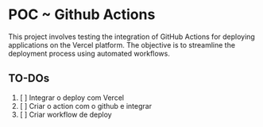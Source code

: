# POC ~ Github Actions

This project involves testing the integration of GitHub Actions for deploying applications on the Vercel platform. The objective is to streamline the deployment process using automated workflows.


## TO-DOs

1. [ ] Integrar o deploy com Vercel
2. [ ] Criar o action com o github e integrar
3. [ ] Criar workflow de deploy
 